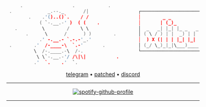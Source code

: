 <!-- XLITUS -->

[utelegram]:     https://t.me/xLituss
[upatched]:      https://patched.to/User/xlitus
[udiscord]:      https://discord.gg/JHTjkF4KnB

[ubtc]:          bc1qjc0d4qgzjmqvl93hv8qwncswqz0dt49um5vcn9
[ueth]:          0xC9bC30C3A9A79CdECf5e1eb1F16BE017E4677017

[uatlanta]:      https://github.com/atlanta-k

```c

     .                  .            .
 .             _.--._       /|                  ┌────────────────────────────┐
        .    .'()..()`.    / /                  │        _ _                 │
            ( `-.__.-' )  ( (    .              │       | (_)_               │
   .         \        /    \ \                  │  _   _| |_| |_ _   _  ___  │
       .      \      /      ) )        .        │ ( \ / ) | |  _) | | |/___) │
            .' -.__.- `.-.-'_.'                 │  ) X (| | | |_| |_| |___ | │
 .        .'  /-____-\  `.-'       .            │ (_/ \_)_|_|\___)____(___/  │
          \  /-.____.-\  /-.                    └────────────────────────────┘
           \ \`-.__.-'/ /\|\|           .
          .'  `.    .'  `.
```            





<div align="center">


[telegram][utelegram] • [patched][upatched] • [discord][udiscord]

---

[![spotify-github-profile](https://spotify-github-profile.vercel.app/api/view?uid=31t4h262rp3lt6d5xjg34hbawkta&cover_image=true&theme=natemoo-re&show_offline=false&background_color=000000&interchange=true&bar_color=000000&bar_color_cover=true)](https://spotify-github-profile.vercel.app/api/view?ui---d=31t4h262rp3lt6d5xjg34hbawkta&redirect=true) 

---


  
<div align="center">
